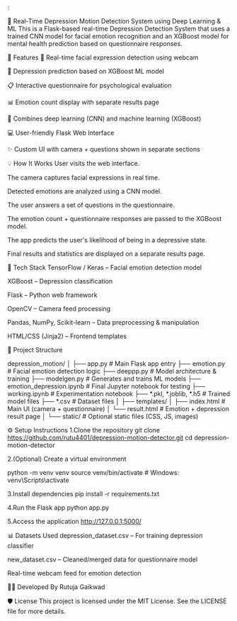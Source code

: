 :

🧠 Real-Time Depression Motion Detection System using Deep Learning & ML
This is a Flask-based real-time Depression Detection System that uses a trained CNN model for facial emotion recognition and an XGBoost model for mental health prediction based on questionnaire responses.

🚨 Features
🎥 Real-time facial expression detection using webcam

🧠 Depression prediction based on XGBoost ML model

📋 Interactive questionnaire for psychological evaluation

📊 Emotion count display with separate results page

🎯 Combines deep learning (CNN) and machine learning (XGBoost)

💻 User-friendly Flask Web Interface

✨ Custom UI with camera + questions shown in separate sections

💡 How It Works
User visits the web interface.

The camera captures facial expressions in real time.

Detected emotions are analyzed using a CNN model.

The user answers a set of questions in the questionnaire.

The emotion count + questionnaire responses are passed to the XGBoost model.

The app predicts the user's likelihood of being in a depressive state.

Final results and statistics are displayed on a separate results page.

🧠 Tech Stack
TensorFlow / Keras – Facial emotion detection model

XGBoost – Depression classification

Flask – Python web framework

OpenCV – Camera feed processing

Pandas, NumPy, Scikit-learn – Data preprocessing & manipulation

HTML/CSS (Jinja2) – Frontend templates

📁 Project Structure

depression_motion/
│
├── app.py                     # Main Flask app entry
├── emotion.py                 # Facial emotion detection logic
├── deeppp.py                  # Model architecture & training
├── modelgen.py                # Generates and trains ML models
├── emotion_depression.ipynb  # Final Jupyter notebook for testing
├── working.ipynb             # Experimentation notebook
├── *.pkl, *.joblib, *.h5      # Trained model files
├── *.csv                      # Dataset files
│
├── templates/
│   ├── index.html             # Main UI (camera + questionnaire)
│   └── result.html            # Emotion + depression result page
│
└── static/                    # Optional static files (CSS, JS, images)

⚙️ Setup Instructions
1.Clone the repository
git clone https://github.com/rutu4401/depression-motion-detector.git
cd depression-motion-detector

2.(Optional) Create a virtual environment

python -m venv venv
source venv/bin/activate  # Windows: venv\Scripts\activate


3.Install dependencies
pip install -r requirements.txt

4.Run the Flask app
python app.py

5.Access the application
http://127.0.0.1:5000/


📊 Datasets Used
depression_dataset.csv – For training depression classifier

new_dataset.csv – Cleaned/merged data for questionnaire model

Real-time webcam feed for emotion detection

👩‍💻 Developed By
Rutuja Gaikwad

🛡️ License
This project is licensed under the MIT License. See the LICENSE file for more details.
